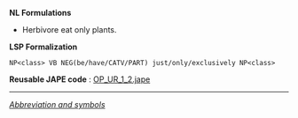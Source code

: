 __NL Formulations__ 



* Herbivore eat only plants.


  

__LSP Formalization__ 




```
NP<class> VB NEG(be/have/CATV/PART) just/only/exclusively NP<class>

```


__Reusable JAPE code__ 
 :
 [OP\_UR\_1\_2.jape](../images/8/8a/OP_UR_1_2.jape "OP UR 1 2.jape") 





---



_[Abbreviation and symbols](../../Community/LSPSymbols "Community:LSPSymbols")_